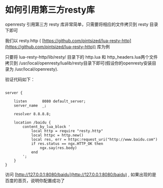# 如何引用第三方resty库

openresty 引用第三方 resty 库非常简单，只需要将相应的文件拷贝到 resty 目录下即可

我们以 resty.http ( [https://github.com/pintsized/lua-resty-http](https://github.com/pintsized/lua-resty-http)) 库为例

只要将 lua-resty-http/lib/resty/ 目录下的 http.lua 和 http_headers.lua两个文件拷贝到 /usr/local/openresty/lualib/resty目录下即可(假设你的openresty安装目录为 /usr/local/openresty).

验证代码如下：

```nginx

server {
    
    listen       8080 default_server;
    server_name  _;
    
    resolver 8.8.8.8;
    
    location /baidu {
        content_by_lua_block '
            local http = require "resty.http"
            local httpc = http.new()
            local res, err = httpc:request_uri("http://www.baidu.com")
            if res.status == ngx.HTTP_OK then
                ngx.say(res.body)
            end
        ';
    }
}
```

访问 [http://127.0.0.1:8080/baidu](http://127.0.0.1:8080/baidu) , 如果出现的是百度的首页，说明你配置成功了
